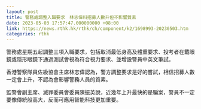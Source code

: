 ```yaml
---
layout: post
title: 警務處調整入職要求　林志偉料招募人數升但不影響質素
date: 2023-05-03 17:57:47.000000000 +08:00
link: https://news.rthk.hk/rthk/ch/component/k2/1698993-20230503.htm
categories: rthk
---
```


警務處星期五起調整三項入職要求，包括取消最低身高及體重要求、投考者在戴眼鏡或隱形眼鏡下通過測試會視為符合視力要求、並增設警員中英文筆試。

香港警察隊員佐級協會主席林志偉認為，警方調整要求是好的嘗試，相信招募人數一定會上升，不認為會影響警務人員的質素。

監警會副主席、滅罪委員會委員陳振英說，近幾年上升最快的是騙案，警員不一定要像傳統般高大，反而可應用智能科技更加重要。
